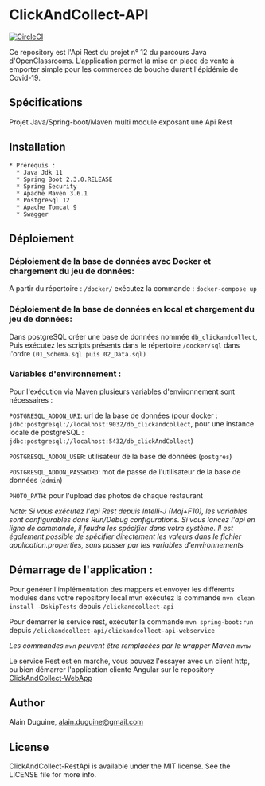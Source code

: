# ClickAndCollect-API
[![CircleCI](https://circleci.com/gh/alainDuguine/ClickAndCollect-RestApi.svg?style=svg)](https://circleci.com/gh/alainDuguine/ClickAndCollect-RestApi)

  Ce repository est l'Api Rest du projet n° 12 du parcours Java d'OpenClassrooms.
  L'application permet la mise en place de vente à emporter simple pour les commerces de bouche durant l'épidémie de Covid-19.
  
  ## Spécifications
  
  Projet Java/Spring-boot/Maven multi module exposant une Api Rest 
    
  ## Installation
  
    * Prérequis :
      * Java Jdk 11
      * Spring Boot 2.3.0.RELEASE
      * Spring Security
      * Apache Maven 3.6.1
      * PostgreSql 12
      * Apache Tomcat 9
      * Swagger
  
  ## Déploiement
  
  ### Déploiement de la base de données avec Docker et chargement du jeu de données:
    
   A partir du répertoire : ```/docker/``` 
exécutez la commande : ```docker-compose up```
  
  ### Déploiement de la base de données en local et chargement du jeu de données:
  
  Dans postgreSQL créer une base de données nommée ```db_clickandcollect```,
  Puis exécutez les scripts présents dans le répertoire ```/docker/sql``` dans l'ordre ```(01_Schema.sql puis 02_Data.sql)```
  
  ### Variables d'environnement :
    
   Pour l'exécution via Maven plusieurs variables d'environnement sont nécessaires :
         
   ```POSTGRESQL_ADDON_URI```: url de la base de données (pour docker : ```jdbc:postgresql://localhost:9032/db_clickandcollect```,
                               pour une instance locale de postgreSQL : ```jdbc:postgresql://localhost:5432/db_clickAndCollect```)
   
   ```POSTGRESQL_ADDON_USER```: utilisateur de la base de données (```postgres```)
     
   ```POSTGRESQL_ADDON_PASSWORD```: mot de passe de l'utilisateur de la base de données (```admin```)
   
   ```PHOTO_PATH```: pour l'upload des photos de chaque restaurant
   
   *Note: Si vous exécutez l'api Rest depuis Intelli-J (Maj+F10), les variables sont configurables dans Run/Debug configurations.
   Si vous lancez l'api en ligne de commande, il faudra les spécifier dans votre système.*
   *Il est également possible de spécifier directement les valeurs dans le fichier application.properties, sans passer par les variables d'environnements*
   
  ## Démarrage de l'application :
          
   Pour générer l'implémentation des mappers et envoyer les différents modules dans votre repository local mvn exécutez la commande ```mvn clean install -DskipTests``` depuis ```/clickandcollect-api```
          
   Pour démarrer le service rest, exécuter la commande ```mvn spring-boot:run``` depuis ```/clickandcollect-api/clickandcollect-api-webservice```
         
   *Les commandes ```mvn``` peuvent être remplacées par le wrapper Maven ```mvnw```*

Le service Rest est en marche, vous pouvez l'essayer avec un client http, ou bien démarrer l'application cliente Angular sur le repository [ClickAndCollect-WebApp](https://github.com/alainDuguine/ClickAndCollect-WebApp)

## Author

Alain Duguine, alain.duguine@gmail.com

## License

ClickAndCollect-RestApi is available under the MIT license. See the LICENSE file for more info.
